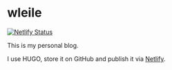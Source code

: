 # wleile

[![Netlify Status](https://api.netlify.com/api/v1/badges/ff437d1c-3cfb-4988-8190-7e85c5a0d824/deploy-status)](https://app.netlify.com/sites/wangeleile/deploys)

This is my personal blog. 

I use HUGO, store it on GitHub and publish it via [Netlify](https://netlify.com).


